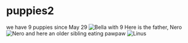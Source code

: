 # puppies2
we have 9 puppies since May 29
![Bella with 9](https://github.com/zorbathegreek/puppies2/blob/master/Bella_with_nine_puppies.JPG)
Here is the father, Nero
![Nero]()
and here an older sibling eating pawpaw
![Linus]()
